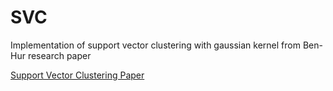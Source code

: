 # SVC
Implementation of support vector clustering with gaussian kernel from Ben-Hur research paper

[Support Vector Clustering Paper](Support_Vector_Clustering_Ben-Hur_paper.pdf)
